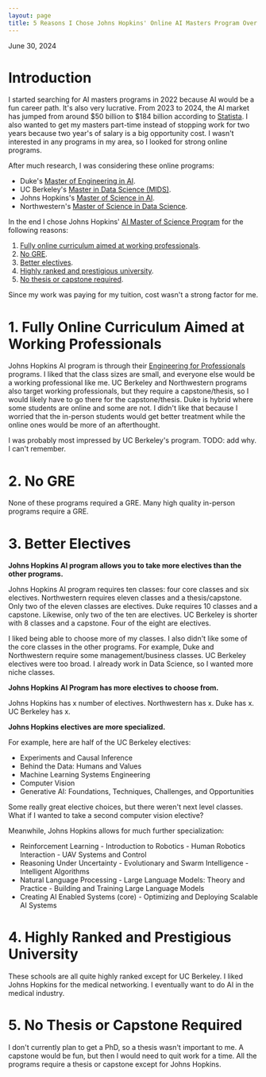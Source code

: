 ```yaml
---
layout: page
title: 5 Reasons I Chose Johns Hopkins' Online AI Masters Program Over Duke, UC Berkeley, and Northwestern's Programs
---
```


June 30, 2024

# Introduction

I started searching for AI masters programs in 2022 because AI would be a fun career path. It's also very lucrative. From 2023 to 2024, the AI market has jumped from around \$50 billion to \$184 billion according to [Statista](https://www.statista.com/forecasts/1474143/global-ai-market-size#:~:text=AI%20market%20size%20worldwide%20from,2030%20(in%20billion%20U.S.%20dollars)&text=The%20market%20for%20artificial%20intelligence,billion%20U.S.%20dollars%20in%202030.). I also wanted to get my masters part-time instead of stopping work for two years because two year's of salary is a big opportunity cost. I wasn't interested in any programs in my area, so I looked for strong online programs. 

After much research, I was considering these online programs:

* Duke's [Master of Engineering in AI](https://ai.meng.duke.edu/).
* UC Berkeley's [Master in Data Science (MIDS)](https://ischoolonline.berkeley.edu/data-science/).
* Johns Hopkins's [Master of Science in AI](https://ep.jhu.edu/programs/artificial-intelligence/).
* Northwestern's [Master of Science in Data Science](https://sps.northwestern.edu/masters/data-science/).

In the end I chose Johns Hopkins' [AI Master of Science Program](https://ep.jhu.edu/programs/artificial-intelligence/) for the following reasons:

1. [Fully online curriculum aimed at working professionals](#1).
2. [No GRE](#2).
3. [Better electives](#3).
4. [Highly ranked and prestigious university](#4).
5. [No thesis or capstone required](#5).

Since my work was paying for my tuition, cost wasn't a strong factor for me. 

# 1. Fully Online Curriculum Aimed at Working Professionals <a name="1"></a>

Johns Hopkins AI program is through their [Engineering for Professionals](https://ep.jhu.edu/) programs. I liked that the class sizes are small, and everyone else would be a working professional like me. UC Berkeley and Northwestern programs also target working professionals, but they require a capstone/thesis, so I would likely have to go there for the capstone/thesis. Duke is hybrid where some students are online and some are not. I didn't like that because I worried that the in-person students would get better treatment while the online ones would be more of an afterthought.

I was probably most impressed by UC Berkeley's program. TODO: add why. I can't remember.

# 2. No GRE <a name="2"></a>

None of these programs required a GRE. Many high quality in-person programs require a GRE. 

# 3. Better Electives <a name="3"></a>

**Johns Hopkins AI program allows you to take more electives than the other programs.**

Johns Hopkins AI program requires ten classes: four core classes and six electives. Northwestern requires eleven classes and a thesis/capstone. Only two of the eleven classes are electives. Duke requires 10 classes and a capstone. Likewise, only two of the ten are electives. UC Berkeley is shorter with 8 classes and a capstone. Four of the eight are electives. 

I liked being able to choose more of my classes. I also didn't like some of the core classes in the other programs. For example, Duke and Northwestern require some management/business classes. UC Berkeley electives were too broad. I already work in Data Science, so I wanted more niche classes.

**Johns Hopkins AI Program has more electives to choose from.** 

Johns Hopkins has x number of electives. 
Northwestern has x.
Duke has x.
UC Berkeley has x.

**Johns Hopkins electives are more specialized.**

For example, here are half of the UC Berkeley electives:

* Experiments and Causal Inference
* Behind the Data: Humans and Values
* Machine Learning Systems Engineering
* Computer Vision
* Generative AI: Foundations, Techniques, Challenges, and Opportunities

Some really great elective choices, but there weren't next level classes. What if I wanted to take a second computer vision elective? 

Meanwhile, Johns Hopkins allows for much further specialization:

* Reinforcement Learning - Introduction to Robotics - Human Robotics Interaction - UAV Systems and Control
* Reasoning Under Uncertainty - Evolutionary and Swarm Intelligence - Intelligent Algorithms
* Natural Language Processing - Large Language Models: Theory and Practice - Building and Training Large Language Models
* Creating AI Enabled Systems (core) - Optimizing and Deploying Scalable AI Systems
  
# 4. Highly Ranked and Prestigious University <a name="4"></a>

These schools are all quite highly ranked except for UC Berkeley. I liked Johns Hopkins for the medical networking. I eventually want to do AI in the medical industry. 

# 5. No Thesis or Capstone Required <a name="5"></a>

I don't currently plan to get a PhD, so a thesis wasn't important to me. A capstone would be fun, but then I would need to quit work for a time. All the programs require a thesis or capstone except for Johns Hopkins. 
   
